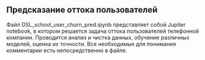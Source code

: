 ## Предсказание оттока пользователей
Файл DSL_school_user_churn_pred.ipynb представляет собой Jupiter notebook, в котором решается задача оттока пользователей телефонной компании. Проводится анализ и чистка данных, обучение различных моделей, оценка их точности. Все необходимые для понимания комментарии есть непосредственно в файле. 
